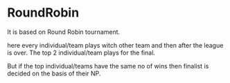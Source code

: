 # RoundRobin
It is based on Round Robin tournament. 

here every individual/team plays witch other team and then after the league is over.
The top 2 individual/team plays for the final.

But if the top individual/teams have the same no of wins then finalist is decided on the basis of their NP.
